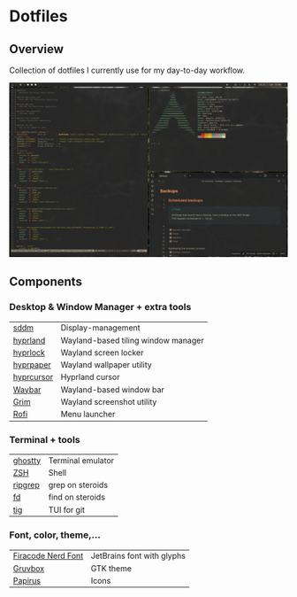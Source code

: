 # Dotfiles
## Overview
Collection of dotfiles I currently use for my day-to-day workflow.

![Screenshot](.github/screenshot_desktop.png)

## Components
### Desktop & Window Manager + extra tools
|     |     |
| --- | --- |
| [sddm](https://github.com/sddm/sddm) | Display-management |
| [hyprland](https://github.com/hyprwm/Hyprland) | Wayland-based tiling window manager |
| [hyprlock](https://github.com/mortie/swaylock-effects) | Wayland screen locker |
| [hyprpaper](https://github.com/hyprwm/hyprpaper) | Wayland wallpaper utility |
| [hyprcursor](https://github.com/hyprwm/hyprcursor) | Hyprland cursor |
| [Waybar](https://github.com/Alexays/Waybar)| Wayland-based window bar |
| [Grim](https://sr.ht/~emersion/grim/) | Wayland screenshot utility |
| [Rofi](https://github.com/davatorium/rofi) | Menu launcher |

### Terminal + tools
|     |     |
| --- | --- |
| [ghostty](https://github.com/ghostty-org/ghostty) | Terminal emulator |
| [ZSH](https://github.com/zsh-users/zsh) | Shell |
| [ripgrep](https://github.com/BurntSushi/ripgrep) | grep on steroids |
| [fd](https://github.com/sharkdp/fd) | find on steroids |
| [tig](https://github.com/jonas/tig) | TUI for git |

### Font, color, theme,...
|     |     |
| --- | --- |
| [Firacode Nerd Font](https://github.com/ryanoasis/nerd-fonts) | JetBrains font with glyphs |
| [Gruvbox](https://github.com/Fausto-Korpsvart/Gruvbox-GTK-Theme) | GTK theme |
| [Papirus](https://github.com/PapirusDevelopmentTeam/papirus-icon-theme) | Icons |
